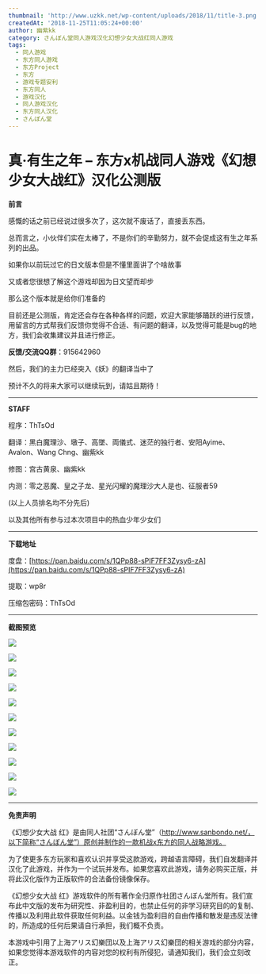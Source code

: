 ```yaml
---
thumbnail: 'http://www.uzkk.net/wp-content/uploads/2018/11/title-3.png'
createdAt: '2018-11-25T11:05:24+00:00'
author: 幽紫kk
category: さんぼん堂同人游戏汉化幻想少女大战红同人游戏
tags:
  - 同人游戏
  - 东方同人游戏
  - 东方Project
  - 东方
  - 游戏专题安利
  - 东方同人
  - 游戏汉化
  - 同人游戏汉化
  - 东方同人汉化
  - さんぼん堂
---
```


# 真·有生之年 – 东方x机战同人游戏《幻想少女大战红》汉化公测版

**前言**

感慨的话之前已经说过很多次了，这次就不废话了，直接丢东西。

总而言之，小伙伴们实在太棒了，不是你们的辛勤努力，就不会促成这有生之年系列的出品。

如果你以前玩过它的日文版本但是不懂里面讲了个啥故事

又或者您很想了解这个游戏却因为日文望而却步

那么这个版本就是给你们准备的

目前还是公测版，肯定还会存在各种各样的问题，欢迎大家能够踊跃的进行反馈，用留言的方式帮我们反馈你觉得不合适、有问题的翻译，以及觉得可能是bug的地方，我们会收集建议并且进行修正。

**反馈/交流QQ群**：915642960

然后，我们的主力已经突入《妖》的翻译当中了

预计不久的将来大家可以继续玩到，请姑且期待！

---

**STAFF**

程序：ThTsOd

翻译：黑白魔理沙、墩子、高墜、両儀式、迷茫的独行者、安阳Ayime、Avalon、Wang Chng、幽紫kk

修图：宫古黄泉、幽紫kk

内测：零之恶魔、皇之子龙、星光闪耀的魔理沙大人是也、征服者59

(以上人员排名均不分先后)

以及其他所有参与过本次项目中的热血少年少女们

---

**下载地址**

度盘：[https://pan.baidu.com/s/1QPp88-sPIF7FF3Zysy6-zA](https://pan.baidu.com/s/1QPp88-sPIF7FF3Zysy6-zA)

提取：wp8r

压缩包密码：ThTsOd

---

**截图预览**

![](http://www.uzkk.net/wp-content/uploads/2018/11/01.png)

![](http://www.uzkk.net/wp-content/uploads/2018/11/02.png)

![](http://www.uzkk.net/wp-content/uploads/2018/11/03.png)

![](http://www.uzkk.net/wp-content/uploads/2018/11/04.png)

![](http://www.uzkk.net/wp-content/uploads/2018/11/05.png)

![](http://www.uzkk.net/wp-content/uploads/2018/11/06.png)

![](http://www.uzkk.net/wp-content/uploads/2018/11/07.png)

![](http://www.uzkk.net/wp-content/uploads/2018/11/08.png)

![](http://www.uzkk.net/wp-content/uploads/2018/11/09.png)

![](http://www.uzkk.net/wp-content/uploads/2018/11/10.png)

![](http://www.uzkk.net/wp-content/uploads/2018/11/11.png)

---

**免责声明**

《幻想少女大战 红》是由同人社团“さんぼん堂”（http://www.sanbondo.net/，以下简称“さんぼん堂”）原创并制作的一款机战x东方的同人战略游戏。

为了使更多东方玩家和喜欢认识并享受这款游戏，跨越语言障碍，我们自发翻译并汉化了此游戏，并作为一个试玩并发布。如果您喜欢此游戏，请务必购买正版，并将此汉化版作为正版软件的合法备份镜像保存。

《幻想少女大战 红》游戏软件的所有著作全归原作社团さんぼん堂所有。我们宣布此中文版的发布为研究性、非盈利目的，也禁止任何的非学习研究目的的复制、传播以及利用此软件获取任何利益。以金钱为盈利目的自由传播和散发是违反法律的，所造成的任何后果请自行承担，我们概不负责。

本游戏中引用了上海アリス幻樂団以及上海アリス幻樂団的相关游戏的部分内容，如果您觉得本游戏软件的内容对您的权利有所侵犯，请通知我们，我们会立刻改正。
